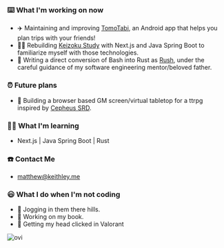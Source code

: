 ### ⌨️ What I'm working on now
  - ✈️ Maintaining and improving [TomoTabi](https://github.com/tomo-tabi), an Android app that helps you plan trips with your friends!
  - 👨‍🎓 Rebuilding [Keizoku Study](https://github.com/keizoku-study) with Next.js and Java Spring Boot to familiarize myself with those technologies.
  - 🦀 Writing a direct conversion of Bash into Rust as [Rush](https://github.com/kalebskeithley/rush), under the careful guidance of my software engineering mentor/beloved father.

### ⏰ Future plans
  - 👾 Building a browser based GM screen/virtual tabletop for a ttrpg inspired by [Cepheus SRD](https://www.orffenspace.com/cepheus-srd/).

### 👨‍🎓 What I'm learning
  - Next.js | Java Spring Boot | Rust

### ☎️ Contact Me
  - matthew@keithley.me

### 😃 What I do when I'm not coding
  - 🏃 Jogging in them there hills. 
  - 📗 Working on my book. 
  - 🤡 Getting my head clicked in Valorant

<img src="https://github-readme-stats.vercel.app/api/top-langs?username=Raeki&show_icons=true&locale=en&langs_count=8&count_private=true&theme=dark" alt="ovi" /> 

<!---
[![Raeki's LeetCode stats](https://leetcode-stats-six.vercel.app/api?username=Raeki)](https://github.com/Raeki/Raeki/README)
-->
